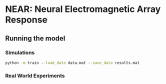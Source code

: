 # NEAR: Neural Electromagnetic Array Response

## Running the model
### Simulations
```cmd
python -m train --load_data data.mat --save_data results.mat
```
### Real World Experiments
```cmd
```
